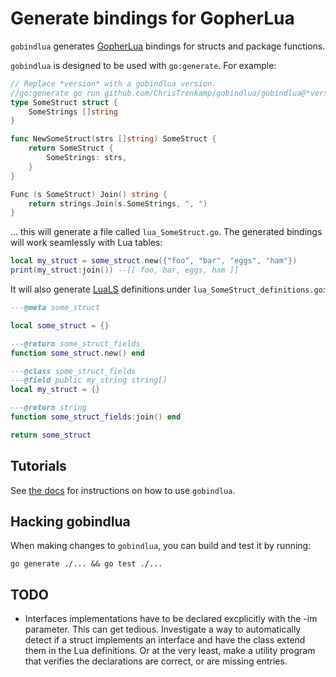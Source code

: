 # Generate bindings for GopherLua

`gobindlua` generates [GopherLua](https://github.com/yuin/gopher-lua) bindings for structs and package functions.

`gobindlua` is designed to be used with `go:generate`.  For example:

```go
// Replace *version* with a gobindlua version.
//go:generate go run github.com/ChrisTrenkamp/gobindlua/gobindlua@*version*
type SomeStruct struct {
    SomeStrings []string
}

func NewSomeStruct(strs []string) SomeStruct {
    return SomeStruct {
        SomeStrings: strs,
    }
}

Func (s SomeStruct) Join() string {
    return strings.Join(s.SomeStrings, ", ")
}
```

... this will generate a file called `lua_SomeStruct.go`.  The generated bindings will work seamlessly with Lua tables:

```lua
local my_struct = some_struct.new({"foo", "bar", "eggs", "ham"})
print(my_struct:join()) --[[ foo, bar, eggs, ham ]]
```

It will also generate [LuaLS](https://github.com/LuaLS/lua-language-server) definitions under `lua_SomeStruct_definitions.go`:

```lua
---@meta some_struct

local some_struct = {}

---@return some_struct_fields
function some_struct.new() end

---@class some_struct_fields
---@field public my_string string[]
local my_struct = {}

---@return string
function some_struct_fields:join() end

return some_struct
```

## Tutorials

See [the docs](doc) for instructions on how to use `gobindlua`.

## Hacking gobindlua

When making changes to `gobindlua`, you can build and test it by running:

```
go generate ./... && go test ./...
```

## TODO

* Interfaces implementations have to be declared excplicitly with the -im parameter.  This can get tedious.  Investigate a way to automatically detect if a struct implements an interface and have the class extend them in the Lua definitions.  Or at the very least, make a utility program that verifies the declarations are correct, or are missing entries.
